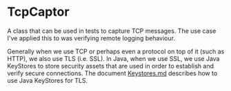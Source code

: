 # TcpCaptor

A class that can be used in tests to capture TCP messages. The use case I've applied this to
was verifying remote logging behaviour.

Generally when we use TCP or perhaps even a protocol on top of it (such as HTTP), we also use
TLS (i.e. SSL). In Java, when we use SSL, we use Java KeyStores to store security assets that
are used in order to establish and verify secure connections. The document 
[Keystores.md](Keystores.md) describes how to use Java KeyStores for TLS.